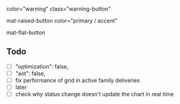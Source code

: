 color="warning"
class="warning-button"

mat-raised-button color="primary / accent"

mat-flat-button

## Todo

- [ ] "optimization": false,
- [ ] "aot": false,
- [ ] fix performance of grid in active family deliveries
- [ ]
  later
- [ ] check why status change doesn't update the chart in real time
